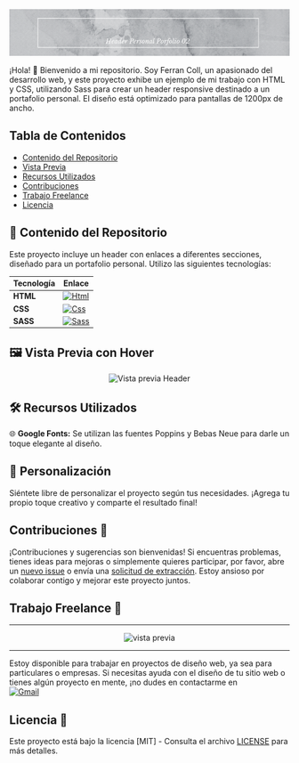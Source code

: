 <div align="center">
  <img src="banner-principal.gif" alt="Banner">
</div>

¡Hola! 👋 Bienvenido a mi repositorio. Soy Ferran Coll, un apasionado del desarrollo web, y este proyecto exhibe un ejemplo de mi trabajo con HTML y CSS, utilizando Sass para crear un header responsive destinado a un portafolio personal. El diseño está optimizado para pantallas de 1200px de ancho.

## Tabla de Contenidos
- [Contenido del Repositorio](src)
- [Vista Previa](vista-previa.png)
- [Recursos Utilizados](https://fonts.google.com/)
- [Contribuciones](https://github.com/notifications)
- [Trabajo Freelance](mailto:ferrancolllopez@gmail.com)
- [Licencia](LICENCIA)

## 📁 Contenido del Repositorio

Este proyecto incluye un header con enlaces a diferentes secciones, diseñado para un portafolio personal. Utilizo las siguientes tecnologías:

| Tecnología | Enlace |
|------------|--------|
| **HTML**   | [![Html](https://img.shields.io/badge/HTML-white?style=for-the-badge&logo=html5&logoColor=white&labelColor=black&color=%23E34F26)](src/index.html) |
| **CSS**    | [![Css](https://img.shields.io/badge/css-white?style=for-the-badge&logo=css3&logoColor=white&labelColor=black&color=blue)](src/style.css) |
| **SASS**   | [![Sass](https://img.shields.io/badge/SASS-black?style=for-the-badge&logo=Sass&logoColor=white&labelColor=black&color=%23CC6699)](src/sass/) |

## 🖼️ Vista Previa con Hover

<div align="center">
  <img src="vista-previa.mov" alt="Vista previa Header">
</div>

## 🛠️ Recursos Utilizados

🌐 **Google Fonts:** Se utilizan las fuentes Poppins y Bebas Neue para darle un toque elegante al diseño.

## 🎨 Personalización

Siéntete libre de personalizar el proyecto según tus necesidades. ¡Agrega tu propio toque creativo y comparte el resultado final!

## Contribuciones 🤝

¡Contribuciones y sugerencias son bienvenidas! Si encuentras problemas, tienes ideas para mejoras o simplemente quieres participar, por favor, abre un [nuevo issue](https://github.com/Ferran226/HTML-CSS-SASS-Header-Personal-Porfolio-02/issues) o envía una [solicitud de extracción](https://github.com/Ferran226/HTML-CSS-SASS-Header-Personal-Porfolio-02/pulls). Estoy ansioso por colaborar contigo y mejorar este proyecto juntos.


## Trabajo Freelance 💼

---

<div align="center">
  <img src="desde-0.gif" alt="vista previa" width="55%"/>
</div>

---

Estoy disponible para trabajar en proyectos de diseño web, ya sea para particulares o empresas. Si necesitas ayuda con el diseño de tu sitio web o tienes algún proyecto en mente, ¡no dudes en contactarme en 
<br>
[![Gmail](https://img.shields.io/badge/Email%20personal-white?style=for-the-badge&logo=gmail&logoColor=white&label=ferrancolllopez%40gmail.com&labelColor=black&color=%23EA4335)](mailto:ferrancolllopez@gmail.com)


## Licencia 📜

Este proyecto está bajo la licencia [MIT] - Consulta el archivo [LICENSE](LICENSE) para más detalles.
